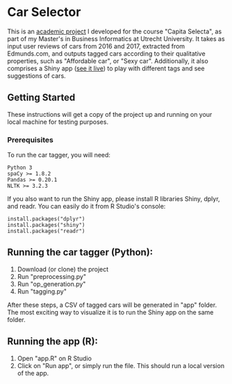 # Car Selector

This is an [academic project](https://github.com/micaelaparente/Capita-Selecta-Car-Selector/blob/master/Capita%20Selecta%20Report.pdf) I developed for the course "Capita Selecta", as part of my Master's in Business Informatics at Utrecht University.
It takes as input user reviews of cars from 2016 and 2017, extracted from Edmunds.com, and outputs tagged cars according to their qualitative properties, such as "Affordable car", or "Sexy car".
Additionally, it also comprises a Shiny app ([see it live](https://mparente.shinyapps.io/car-selector/)) to play with different tags and see suggestions of cars.

## Getting Started

These instructions will get a copy of the project up and running on your local machine for testing purposes.

### Prerequisites

To run the car tagger, you will need:
```
Python 3
spaCy >= 1.8.2
Pandas >= 0.20.1
NLTK >= 3.2.3
```

If you also want to run the Shiny app, please install R libraries Shiny, dplyr, and readr. You can easily do it from R Studio's console:
```
install.packages("dplyr")
install.packages("shiny")
install.packages("readr")
```


## Running the car tagger (Python):

1. Download (or clone) the project
2. Run "preprocessing.py"
3. Run "op_generation.py"
4. Run "tagging.py"

After these steps, a CSV of tagged cars will be generated in "app" folder. The most exciting way to visualize it is to run the Shiny app on the same folder.

## Running the app (R):

1. Open "app.R" on R Studio
2. Click on "Run app", or simply run the file. This should run a local version of the app.

